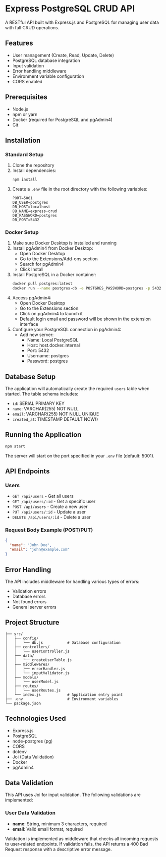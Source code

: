 # Express PostgreSQL CRUD API

A RESTful API built with Express.js and PostgreSQL for managing user data with full CRUD operations.

## Features

- User management (Create, Read, Update, Delete)
- PostgreSQL database integration
- Input validation
- Error handling middleware
- Environment variable configuration
- CORS enabled

## Prerequisites

- Node.js
- npm or yarn
- Docker (required for PostgreSQL and pgAdmin4)
- Git

## Installation

### Standard Setup

1. Clone the repository
2. Install dependencies:
   ```bash
   npm install
   ```
3. Create a `.env` file in the root directory with the following variables:
   ```env
   PORT=5001
   DB_USER=postgres
   DB_HOST=localhost
   DB_NAME=express-crud
   DB_PASSWORD=postgres
   DB_PORT=5432
   ```

### Docker Setup

1. Make sure Docker Desktop is installed and running
2. Install pgAdmin4 from Docker Desktop:
   - Open Docker Desktop
   - Go to the Extensions/Add-ons section
   - Search for pgAdmin4
   - Click Install
3. Install PostgreSQL in a Docker container:
   ```bash
   docker pull postgres:latest
   docker run --name postgres-db -e POSTGRES_PASSWORD=postgres -p 5432:5432 -d postgres
   ```
4. Access pgAdmin4:
   - Open Docker Desktop
   - Go to the Extensions section
   - Click on pgAdmin4 to launch it
   - Default login email and password will be shown in the extension interface
5. Configure your PostgreSQL connection in pgAdmin4:
   - Add new server:
     - Name: Local PostgreSQL
     - Host: host.docker.internal
     - Port: 5432
     - Username: postgres
     - Password: postgres

## Database Setup

The application will automatically create the required `users` table when started. The table schema includes:

- `id`: SERIAL PRIMARY KEY
- `name`: VARCHAR(255) NOT NULL
- `email`: VARCHAR(255) NOT NULL UNIQUE
- `created_at`: TIMESTAMP DEFAULT NOW()

## Running the Application

```bash
npm start
```

The server will start on the port specified in your `.env` file (default: 5001).

## API Endpoints

### Users

- `GET /api/users` - Get all users
- `GET /api/users/:id` - Get a specific user
- `POST /api/users` - Create a new user
- `PUT /api/users/:id` - Update a user
- `DELETE /api/users/:id` - Delete a user

### Request Body Example (POST/PUT)

```json
{
  "name": "John Doe",
  "email": "john@example.com"
}
```

## Error Handling

The API includes middleware for handling various types of errors:
- Validation errors
- Database errors
- Not found errors
- General server errors

## Project Structure

```
├── src/
│   ├── config/
│   │   └── db.js           # Database configuration
│   ├── controllers/
│   │   └── userController.js
│   ├── data/
│   │   └── createUserTable.js
│   ├── middlewares/
│   │   ├── errorHandler.js
│   │   └── inputValidator.js
│   ├── models/
│   │   └── userModel.js
│   ├── routes/
│   │   └── userRoutes.js
│   └── index.js            # Application entry point
├── .env                    # Environment variables
└── package.json
```

## Technologies Used

- Express.js
- PostgreSQL
- node-postgres (pg)
- CORS
- dotenv
- Joi (Data Validation)
- Docker
- pgAdmin4


## Data Validation

This API uses Joi for input validation. The following validations are implemented:

### User Data Validation
- **name**: String, minimum 3 characters, required
- **email**: Valid email format, required

Validation is implemented as middleware that checks all incoming requests to user-related endpoints. If validation fails, the API returns a 400 Bad Request response with a descriptive error message.